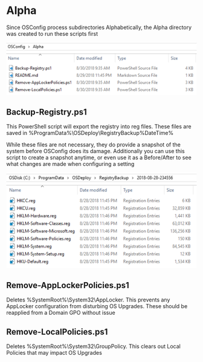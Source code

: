 # Alpha

Since OSConfig process subdirectories Alphabetically, the Alpha directory was created to run these scripts first

![](../../../.gitbook/assets/2018-08-31_1-49-10.png)

## Backup-Registry.ps1

This PowerShell script will export the registry into reg files.  These files are saved in %ProgramData%\OSDeploy\RegistryBackup\%DateTime%

While these files are not necessary, they do provide a snapshot of the system before OSConfig does its damage.  Additionally you can use this script to create a snapshot anytime, or even use it as a Before/After to see what changes are made when configuring a setting

![](../../../.gitbook/assets/2018-08-31_1-53-17.png)

## Remove-AppLockerPolicies.ps1

Deletes %SystemRoot%\System32\AppLocker.  This prevents any AppLocker configuration from disturbing OS Upgrades.  These should be reapplied from a Domain GPO without issue

## Remove-LocalPolicies.ps1

Deletes %SystemRoot%\System32\GroupPolicy.  This clears out Local Policies that may impact OS Upgrades

